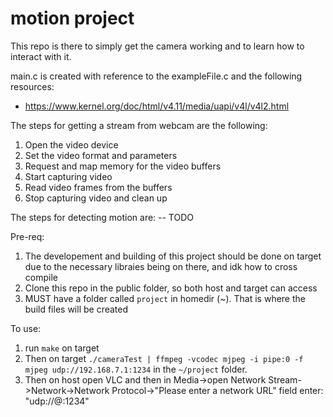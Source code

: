 # motion project

This repo is there to simply get the camera working and to learn how to interact with it.

main.c is created with reference to the exampleFile.c and the following resources:

- https://www.kernel.org/doc/html/v4.11/media/uapi/v4l/v4l2.html

The steps for getting a stream from webcam are the following:

1. Open the video device
2. Set the video format and parameters
3. Request and map memory for the video buffers
4. Start capturing video
5. Read video frames from the buffers
6. Stop capturing video and clean up

The steps for detecting motion are:
-- TODO

Pre-req:

1. The developement and building of this project should be done on target due to the necessary libraies being on there, and idk how to cross compile
2. Clone this repo in the public folder, so both host and target can access
3. MUST have a folder called `project` in homedir (~). That is where the build files will be created

To use:

1. run `make` on target
2. Then on target `./cameraTest | ffmpeg -vcodec mjpeg -i pipe:0 -f mjpeg udp://192.168.7.1:1234` in the `~/project` folder.
3. Then on host open VLC and then in Media->open Network Stream->Network->Network Protocol->"Please enter a
   network URL" field enter: "udp://@:1234"
